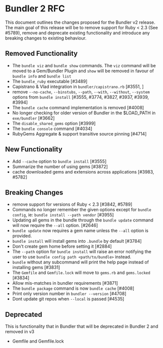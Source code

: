 # Bundler 2 RFC

This document outlines the changes proposed for the Bundler v2 release. The main goal of this release will be to remove
support for Ruby < 2.3 (See #5789), remove and deprecate existing functionality and introduce any breaking changes to existing behaviour.

## Removed Functionality
* The `bundle viz` and `bundle show` commands. The `viz` command will be moved to a Gem/Bundler Plugin and `show` will be removed in favour of `bundle info` and `bundle list`
* The `bundle_ruby` executable [#3489]
* Capistrano & Vlad integration in `bundler/capistrano.rb` [#3551, ]
* remove `--no-cache`, `--binstubs`, `--path`, `--with`, `--without`, `--system` options from `bundle install` [#3555, #3774, #3827, #3937, #3939, #3994]
* The `bundle cache` command implementation is removed [#4008]
* No longer checking for older version of Bundler in the $LOAD_PATH in `exe/bundler` [#3662]
* The `disable_shared_gems` option [#3999]
* The `bundle console` command [#4034]
* RubyGems Aggregate & support transitive source pinning [#4714]

## New Functionality
* Add `--cache` option to `bundle install` [#3555]
* Summarize the number of using gems [#3872]
* cache downloaded gems and extensions across applications [#3983, #5782]

## Breaking Changes
* remove support for versions of Ruby < 2.3 [#3842, #5789]
* Commands no longer remember the given options except for `bundle config`, ie: `bundle install --path vendor` [#3955]
* Updating all gems in the bundle through the `bundle update` command will now require the `--all` option. [#2646]
* `bundle update` now requires a gem name unless the `--all` option is provided.
* `bundle install` will install gems into `.bundle` by default [#3784]
* Don't create gem home before setting it [#2884]
* The `--path` option for `bundle install` will raise an error notifying the user to use `bundle config path <path/to/bundle>` instead.
* `bundle` without any subcommand will print the help page instead of installing gems [#3831]
* The `Gemfile` and `Gemfile.lock` will move to `gems.rb` and `gems.locked` [#3834]
* Allow mis-matches in bundler requirements [#3871]
* The `bundle package` command is now `bundle cache` [#4008]
* Print only version number in `bundler --version` [#4708]
* Dont update git repos when `--local` is passed [#4535]

## Deprecated
This is functionality that in Bundler that will be deprecated in Bundler 2 and removed in v3
* Gemfile and Gemfile.lock
